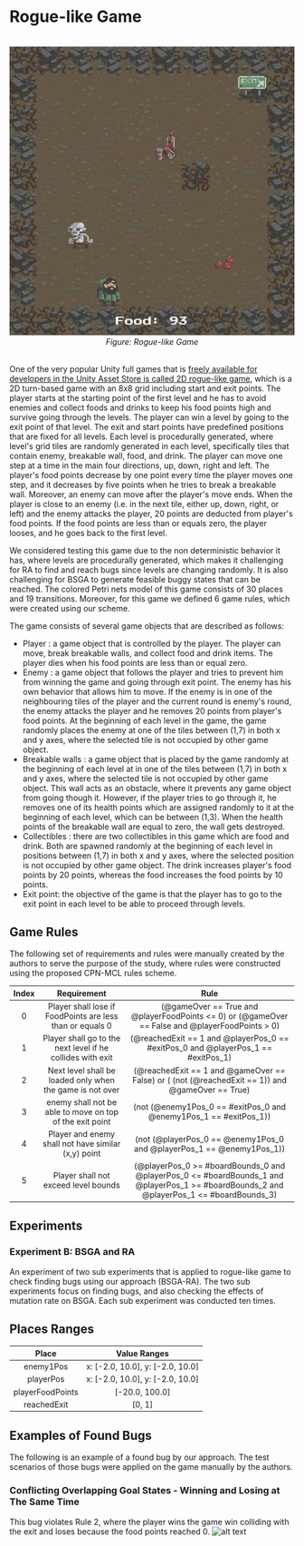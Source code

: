 # Rogue-like Game

<div align="center">
	<br>
	<img src="https://github.com/MrAghyad/BSGA-RA/blob/main/ExperimentB-Rogue-like/roguelike.PNG?raw=true" width="600">
	<br>
	<em>
	Figure: Rogue-like Game
	</em>
</div>
<br/>

One of the very popular Unity full games that is [freely available for developers in the Unity Asset Store is called 2D rogue-like game](https://assetstore.unity.com/packages/templates/tutorials/2d-roguelike-29825), which is a 2D turn-based game with an 8x8 grid including start and exit points. The player starts at the starting point of the first level and he has to avoid enemies and collect foods and drinks to keep his food points high and survive going through the levels. The player can win a level by going to the exit point of that level. The exit and start points have predefined positions that are fixed for all levels. Each level is procedurally generated, where level's grid tiles are randomly generated in each level, specifically tiles that contain enemy, breakable wall, food, and drink. The player can move one step at a time in the main four directions, up, down, right and left. The player's food points decrease by one point every time the player moves one step, and it decreases by five points when he tries to break a breakable wall. Moreover, an enemy can move after the player's move ends. When the player is close to an enemy (i.e. in the next tile, either up, down, right, or left) and the enemy attacks the player, 20 points are deducted from player's food points. If the food points are less than or equals zero, the player looses, and he goes back to the first level. 

We considered testing this game due to the non deterministic behavior it has, where levels are procedurally generated, which makes it challenging for RA to find and reach bugs since levels are changing randomly. It is also challenging for BSGA to generate feasible buggy states that can be reached. The colored Petri nets model of this game consists of 30 places and 19 transitions. Moreover, for this game we defined 6 game rules, which were created using our scheme.

The game consists of several game objects that are described as follows:
* Player : a game object that is controlled by the player. The player can move, break breakable walls, and collect food and drink items. The player dies when his food points are less than or equal zero.
* Enemy : a game object that follows the player and tries to prevent him from winning the game and going through exit point. The enemy has his own behavior that allows him to move. If the enemy is in one of the neighbouring tiles of the player and the current round is enemy's round, the enemy attacks the player and he removes 20 points from player's food points. At the beginning of each level in the game, the game randomly places the enemy at one of the tiles between (1,7) in both x and y axes, where the selected tile is not occupied by other game object.
* Breakable walls : a game object that is placed by the game randomly at the beginning of each level at in one of the tiles between (1,7) in both x and y axes, where the selected tile is not occupied by other game object. This wall acts as an obstacle, where it prevents any game object from going though it. However, if the player tries to go through it, he removes one of its health points which are assigned randomly to it at the beginning of each level, which can be between (1,3). When the health points of the breakable wall are equal to zero, the wall gets destroyed.
* Collectibles : there are two collectibles in this game which are food and drink. Both are spawned randomly at the beginning of each level in positions between (1,7) in both x and y axes, where the selected position is not occupied by other game object. The drink increases player's food points by 20 points, whereas the food increases the food points by 10 points.
* Exit point: the objective of the game is that the player has to go to the exit point in each level to be able to proceed through levels.


## Game Rules
The following set of requirements and rules were manually created by the authors to serve the purpose of the study, where rules were constructed using the proposed CPN-MCL rules scheme.

|Index | Requirement | Rule |
|:----:|:-----------:|:----:|
|0| Player shall lose if FoodPoints are less than or equals 0 |  (@gameOver == True and @playerFoodPoints <= 0) or (@gameOver == False and @playerFoodPoints > 0)    |
|1| Player shall go to the next level if he collides with exit| (@reachedExit == 1 and @playerPos_0 == #exitPos_0 and @playerPos_1 == #exitPos_1) |
|2| Next level shall be loaded only when the game is not over | (@reachedExit == 1 and @gameOver == False) or ( (not (@reachedExit == 1)) and @gameOver == True)     |
|3| enemy shall not be able to move on top of the exit point  | (not (@enemy1Pos_0 == #exitPos_0 and @enemy1Pos_1 == #exitPos_1))      |
|4| Player and enemy shall not have similar (x,y) point       | (not (@playerPos_0 == @enemy1Pos_0 and @playerPos_1 == @enemy1Pos_1))     |
|5| Player shall not exceed level bounds            | (@playerPos_0 >= #boardBounds_0 and @playerPos_0 <= #boardBounds_1 and @playerPos_1 >= #boardBounds_2 and @playerPos_1 <= #boardBounds_3)     |

## Experiments

### Experiment B: BSGA and RA
An experiment of two sub experiments that is applied to rogue-like game to check finding bugs using our approach (BSGA-RA). The two sub experiments focus on finding bugs, and also checking the effects of mutation rate on BSGA. Each sub experiment was conducted ten times.

## Places Ranges
|       Place      |           Value Ranges           |
|:----------------:|:--------------------------------:|
|     enemy1Pos    | x: [-2.0, 10.0], y: [-2.0, 10.0] |
|     playerPos    | x: [-2.0, 10.0], y: [-2.0, 10.0] |
| playerFoodPoints |          [-20.0, 100.0]          |
|    reachedExit   |              [0, 1]              |


## Examples of Found Bugs
The following is an example of a found bug by our approach. The test scenarios of those bugs were applied on the game manually by the authors.

### Conflicting Overlapping Goal States - Winning and Losing at The Same Time
This bug violates Rule 2, where the player wins the game win colliding with the exit and loses because the food points reached 0.
![alt text](https://github.com/MrAghyad/BSGA-RA/blob/main/ExperimentB-Rogue-like/roguelile_winloseconflict.gif)

